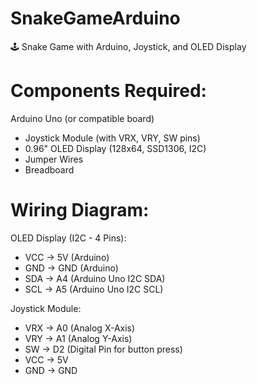 # SnakeGameArduino
🕹️ Snake Game with Arduino, Joystick, and OLED Display

# Components Required:
Arduino Uno (or compatible board)
- Joystick Module (with VRX, VRY, SW pins)
- 0.96" OLED Display (128x64, SSD1306, I2C)
- Jumper Wires
- Breadboard

# Wiring Diagram:
OLED Display (I2C - 4 Pins):
- VCC → 5V (Arduino)
- GND → GND (Arduino)
- SDA → A4 (Arduino Uno I2C SDA)
- SCL → A5 (Arduino Uno I2C SCL)

Joystick Module:
- VRX → A0 (Analog X-Axis)
- VRY → A1 (Analog Y-Axis)
- SW → D2 (Digital Pin for button press)
- VCC → 5V
- GND → GND
